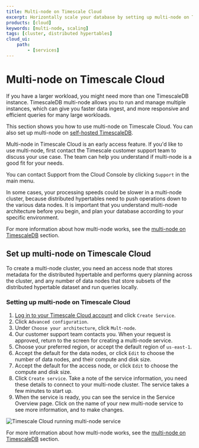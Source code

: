 ```yaml
---
title: Multi-node on Timescale Cloud
excerpt: Horizontally scale your database by setting up multi-node on Timescale Cloud
products: [cloud]
keywords: [multi-node, scaling]
tags: [cluster, distributed hypertables]
cloud_ui:
    path:
        - [services]
---
```


# Multi-node on Timescale Cloud

If you have a larger workload, you might need more than one TimescaleDB
instance. TimescaleDB multi-node allows you to run and manage multiple
instances, which can give you faster data ingest, and more responsive and
efficient queries for many large workloads.

This section shows you how to use multi-node on Timescale Cloud. You can also
set up multi-node on [self-hosted TimescaleDB][multinode-timescaledb].

<Highlight type="important">
Multi-node in Timescale Cloud is an early access feature. If you'd like to use
multi-node, first contact the Timescale customer support team to discuss your
use case. The team can help you understand if multi-node is a good fit for your
needs.

You can contact Support from the Cloud Console by clicking `Support` in the main
menu.
</Highlight>

<Highlight type="important">
In some cases, your processing speeds could be slower in a multi-node cluster,
because distributed hypertables need to push operations down to the various data
nodes. It is important that you understand multi-node architecture before you
begin, and plan your database according to your specific environment.
</Highlight>

For more information about how multi-node works, see the
[multi-node on TimescaleDB][multinode-timescaledb] section.

## Set up multi-node on Timescale Cloud

To create a multi-node cluster, you need an access node that stores metadata
for the distributed hypertable and performs query planning across the cluster,
and any number of data nodes that store subsets of the distributed hypertable
dataset and run queries locally.

<Procedure>

### Setting up multi-node on Timescale Cloud

1.  [Log in to your Timescale Cloud account][cloud-login] and click
    `Create Service`.
1.  Click `Advanced configuration`.
1.  Under `Choose your architecture`, click `Mult-node`.
1.  Our customer support team contacts you. When your request is approved,
    return to the screen for creating a multi-node service.
1.  Choose your preferred region, or accept the default region of `us-east-1`.
1.  Accept the default for the data nodes, or click `Edit` to choose the number
    of data nodes, and their compute and disk size.
1.  Accept the default for the access node, or click `Edit` to choose the
    compute and disk size.
1.  Click `Create service`. Take a note of the service information, you need
    these details to connect to your multi-node cluster. The service takes a few
    minutes to start up.
1.  When the service is ready, you can see the service in the Service Overview
    page. Click on the name of your new multi-node service to see more
    information, and to make changes.

<img class="main-content__illustration"
src="https://s3.amazonaws.com/assets.timescale.com/docs/images/tsc-running-service-multinode.png"
alt="Timescale Cloud running multi-node service"/>

</Procedure>

For more information about how multi-node works, see the
[multi-node on TimescaleDB][multinode-timescaledb] section.

[cloud-login]: https://console.cloud.timescale.com/
[cloud-signup]: https://www.timescale.com/timescale-signup
[multinode-timescaledb]: /self-hosted/:currentVersion:/multinode-timescaledb/
